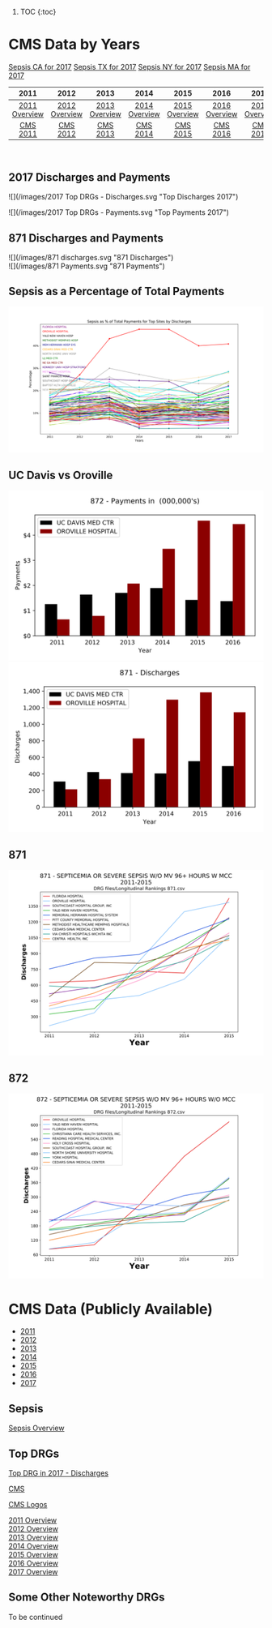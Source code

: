 1. TOC
{:toc}



# CMS Data by Years  

[Sepsis CA for 2017](https://michaelvigoda.com/datasets/Sepsis/DRG_871_Year_2017_Min_Discharges_400_State_CA.html)
[Sepsis TX for 2017](https://michaelvigoda.com/datasets/Sepsis/DRG_871_Year_2017_Min_Discharges_400_State_TX.html)
[Sepsis NY for 2017](https://michaelvigoda.com/datasets/Sepsis/DRG_871_Year_2017_Min_Discharges_400_State_NY.html)
[Sepsis MA for 2017](https://michaelvigoda.com/datasets/Sepsis/DRG_871_Year_2017_Min_Discharges_400_State_MA.html)



| 2011 | 2012 | 2013 | 2014 | 2015 | 2016 | 2017 | 
| :-------: | :-------: |:-------: | :-------: | :-------: |:-------: |:-------: |
| [2011 Overview](https://michaelvigoda.com/datasets/Year_2011/Top_Discharges_2011.html) |[2012 Overview](https://michaelvigoda.com/datasets/Year_2012/Top_Discharges_2012.html)  |   [2013 Overview](http://mvigoda.github.io/datasets/Year_2013/Top_Discharges_2013.html)  | [2014 Overview](http://mvigoda.github.io/datasets/Year_2014/Top_Discharges_2014.html)  | [2015 Overview](http://mvigoda.github.io/datasets/Year_2015/Top_Discharges_2015.html)  |  [2016 Overview](http://mvigoda.github.io/datasets/Year_2016/Top_Discharges_2016.html)  |   [2017 Overview](http://mvigoda.github.io/datasets/Year_2017/Top_Discharges_2017.html)  |   
| [CMS 2011](https://data.cms.gov/Medicare-Inpatient/Inpatient-Prospective-Payment-System-IPPS-Provider/97k6-zzx3)  | [CMS 2012](https://data.cms.gov/Medicare-Inpatient/Inpatient-Prospective-Payment-System-IPPS-Provider/xpsg-6hup)  | [CMS 2013](https://data.cms.gov/Medicare-Inpatient/Inpatient-Prospective-Payment-System-IPPS-Provider/kd35-nmmt)  | [CMS 2014](https://data.cms.gov/Medicare-Inpatient/Inpatient-Prospective-Payment-System-IPPS-Provider/9zmi-76w9)  | [CMS 2015](https://data.cms.gov/Medicare-Inpatient/Inpatient-Prospective-Payment-System-IPPS-Provider/w2du-it53)    | [CMS 2016](https://data.cms.gov/Medicare-Inpatient/Inpatient-Prospective-Payment-System-IPPS-Provider/fm2n-hjj6)   | [CMS 2017](https://data.cms.gov/Medicare-Inpatient/Inpatient-Prospective-Payment-System-IPPS-Provider/tcsp-6e99) | 

<br>

## 2017 Discharges and Payments  

![](/images/2017 Top DRGs - Discharges.svg "Top Discharges 2017")      

![](/images/2017 Top DRGs - Payments.svg "Top Payments 2017")     




## 871 Discharges and Payments  


![](/images/871 discharges.svg "871 Discharges")      
![](/images/871 Payments.svg "871 Payments")     



## Sepsis as a Percentage of Total Payments  
![](/images/SepsisPercentageTotalPayments.svg "Sepsis as % of Total Payments")     


## UC Davis vs Oroville  
![](/images/872__Payments__UC_DAVIS_MED_CTR_vs_OROVILLE_HOSPITAL.svg "ucd vs oroville")     
![](/images/871DischargesUCDvsOrovile.svg "ucd vs oroville")     


## 871 
![](/images/871Top10.svg "872 2011 - 2105")  

## 872
![](/images/872.svg "872 2011 - 2105")  





# CMS Data (Publicly Available)


* [2011](https://data.cms.gov/Medicare-Inpatient/Inpatient-Prospective-Payment-System-IPPS-Provider/97k6-zzx3)  
* [2012](https://data.cms.gov/Medicare-Inpatient/Inpatient-Prospective-Payment-System-IPPS-Provider/xpsg-6hup)  
* [2013](https://data.cms.gov/Medicare-Inpatient/Inpatient-Prospective-Payment-System-IPPS-Provider/kd35-nmmt)  
* [2014](https://data.cms.gov/Medicare-Inpatient/Inpatient-Prospective-Payment-System-IPPS-Provider/9zmi-76w9)    
* [2015](https://data.cms.gov/Medicare-Inpatient/Inpatient-Prospective-Payment-System-IPPS-Provider/w2du-it53)    
* [2016](https://data.cms.gov/Medicare-Inpatient/Inpatient-Prospective-Payment-System-IPPS-Provider/fm2n-hjj6)  
* [2017](https://data.cms.gov/Medicare-Inpatient/Inpatient-Prospective-Payment-System-IPPS-Provider/tcsp-6e99)  

## Sepsis  

[Sepsis Overview](http://mvigoda.github.io/datasets/Sepsis/Sepsis_Overview.html)  



## Top DRGs




[Top DRG in 2017 - Discharges](http://mvigoda.github.io/datasets/Discharges/Top_DRGs_charts.html)  

 


[CMS](https://www.cms.gov)   






[CMS Logos](http://mvigoda.github.io/datasets/CMS_Logos/CMS_Logos_Links.html)



[2011 Overview](http://mvigoda.github.io/datasets/Year_2011/one_in_Year_2011.html)  
[2012 Overview](http://mvigoda.github.io/datasets/Year_2012/one_in_Year_2012.html)  
[2013 Overview](http://mvigoda.github.io/datasets/Year_2013/one_in_Year_2013.html)  
[2014 Overview](http://mvigoda.github.io/datasets/Year_2014/one_in_Year_2014.html)  
[2015 Overview](http://mvigoda.github.io/datasets/Year_2015/one_in_Year_2015.html)  
[2016 Overview](http://mvigoda.github.io/datasets/Year_2016/one_in_Year_2016.html)  
[2017 Overview](http://mvigoda.github.io/datasets/Year_2017/one_in_Year_2017.html)  



## Some Other Noteworthy DRGs

To be continued
